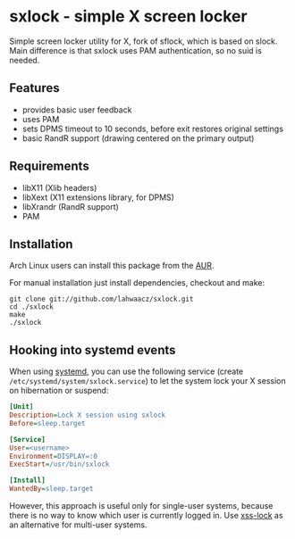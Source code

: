 sxlock - simple X screen locker
===============================

Simple screen locker utility for X, fork of sflock, which is based on slock. Main difference is that
sxlock uses PAM authentication, so no suid is needed.


Features
--------

 - provides basic user feedback
 - uses PAM
 - sets DPMS timeout to 10 seconds, before exit restores original settings
 - basic RandR support (drawing centered on the primary output)


Requirements
------------

 - libX11 (Xlib headers)
 - libXext (X11 extensions library, for DPMS)
 - libXrandr (RandR support)
 - PAM


Installation
------------

Arch Linux users can install this package from the [AUR](https://aur.archlinux.org/packages/sxlock-git/).

For manual installation just install dependencies, checkout and make:

    git clone git://github.com/lahwaacz/sxlock.git
    cd ./sxlock
    make
    ./sxlock


Hooking into systemd events
---------------------------

When using [systemd](http://freedesktop.org/wiki/Software/systemd/), you can use the following service (create `/etc/systemd/system/sxlock.service`) to let the system lock your X session on hibernation or suspend:

```ini
[Unit]
Description=Lock X session using sxlock
Before=sleep.target

[Service]
User=<username>
Environment=DISPLAY=:0
ExecStart=/usr/bin/sxlock

[Install]
WantedBy=sleep.target
```

However, this approach is useful only for single-user systems, because there is no way to know which user is currently logged in. Use [xss-lock](https://bitbucket.org/raymonad/xss-lock) as an alternative for multi-user systems.
